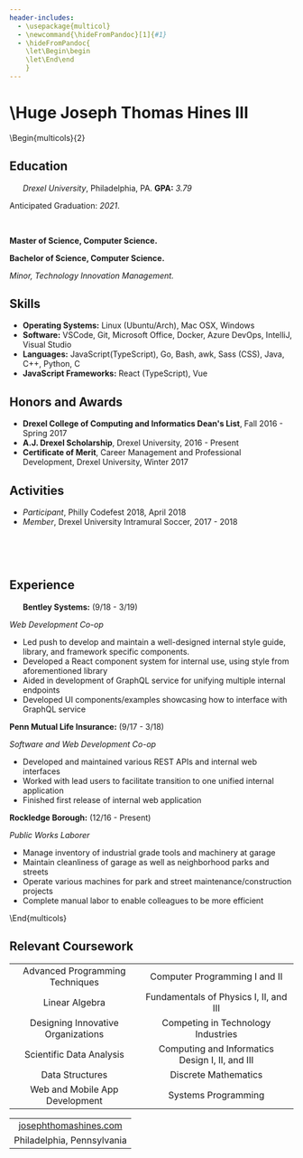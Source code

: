 ```yaml
---
header-includes:
  - \usepackage{multicol}
  - \newcommand{\hideFromPandoc}[1]{#1}
  - \hideFromPandoc{
    \let\Begin\begin
    \let\End\end
    }
---
```


# \Huge Joseph Thomas Hines III

\Begin{multicols}{2}

## Education

&nbsp;&nbsp;&nbsp;&nbsp;&nbsp; _Drexel University_, Philadelphia, PA. **GPA:** _3.79_

Anticipated Graduation: _2021_.

&nbsp;

**Master of Science, Computer Science.**

**Bachelor of Science, Computer Science.**

_Minor, Technology Innovation Management._

## Skills

- **Operating Systems:** Linux (Ubuntu/Arch), Mac OSX, Windows
- **Software:** VSCode, Git, Microsoft Office, Docker, Azure DevOps, IntelliJ, Visual Studio
- **Languages:** JavaScript(TypeScript), Go, Bash, awk, Sass (CSS), Java, C++, Python, C
- **JavaScript Frameworks:** React (TypeScript), Vue

## Honors and Awards

- **Drexel College of Computing and Informatics Dean's List**, Fall 2016 - Spring 2017
- **A.J. Drexel Scholarship**, Drexel University, 2016 - Present
- **Certificate of Merit**, Career Management and Professional Development, Drexel University, Winter 2017

## Activities

- _Participant_, Philly Codefest 2018, April 2018
- _Member_, Drexel University Intramural Soccer, 2017 - 2018

&nbsp;

&nbsp;

## Experience

&nbsp;&nbsp;&nbsp;&nbsp;&nbsp;&nbsp;**Bentley Systems:** (9/18 - 3/19)

_Web Development Co-op_

- Led push to develop and maintain a well-designed internal style guide, library, and framework specific components.
- Developed a React component system for internal use, using style from aforementioned library
- Aided in development of GraphQL service for unifying multiple internal endpoints
- Developed UI components/examples showcasing how to interface with GraphQL service

**Penn Mutual Life Insurance:** (9/17 - 3/18)

_Software and Web Development Co-op_

- Developed and maintained various REST APIs and internal web interfaces
- Worked with lead users to facilitate transition to one unified internal application
- Finished first release of internal web application

**Rockledge Borough:** (12/16 - Present)

_Public Works Laborer_

- Manage inventory of industrial grade tools and machinery at garage
- Maintain cleanliness of garage as well as neighborhood parks and streets
- Operate various machines for park and street maintenance/construction projects
- Complete manual labor to enable colleagues to be more efficient

\End{multicols}

## Relevant Coursework

|                                    |                                                 |
| :--------------------------------: | :---------------------------------------------: |
|  Advanced Programming Techniques   |          Computer Programming I and II          |
|           Linear Algebra           |     Fundamentals of Physics I, II, and III      |
| Designing Innovative Organizations |       Competing in Technology Industries        |
|      Scientific Data Analysis      | Computing and Informatics Design I, II, and III |
|          Data Structures           |              Discrete Mathematics               |
|   Web and Mobile App Development   |               Systems Programming               |

|                                                                                 |
| :-----------------------------------------------------------------------------: |
| [josephthomashines.com](http://josephthomashines.com) <!-- • NUMBER • EMAIL --> |
|                           Philadelphia, Pennsylvania                            |
